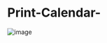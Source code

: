 # Print-Calendar-

![image](https://github.com/AkshayBDeshmukh/Print-Calendar-/assets/114093342/23ce71ac-63fa-4f58-bcc3-bb982bf2700a)

